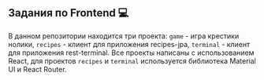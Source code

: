 ## Задания по Frontend :computer:

В данном репозитории находится три проекта: `game` - игра крестики нолики, `recipes` - клиент для приложения recipes-jpa, `terminal` - клиент для приложения rest-terminal. Все проекты написаны с использованием React, для проектов `recipes` и `terminal` используется библиотека Material UI и React Router.



